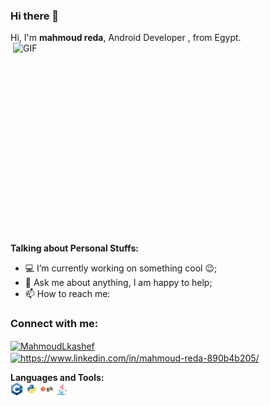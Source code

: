### Hi there 👋

Hi, I'm **mahmoud reda**, Android Developer , from Egypt.
 <img align="right" alt="GIF" src="https://github.com/mahmoud-reda12/mahmoud-reda12/blob/main/code.gif?raw=true" width="500" height="320" />
 
**Talking about Personal Stuffs:**

- 💻 I’m currently working on something cool :wink:;
- 💬 Ask me about anything, I am happy to help;
- 📫 How to reach me:

<h3 align="left">Connect with me:</h3>
<p align="left">
<a href="https://twitter.com/MahmoudLkashef" target="blank"><img align="center" src="https://raw.githubusercontent.com/rahuldkjain/github-profile-readme-generator/master/src/images/icons/Social/twitter.svg" alt="MahmoudLkashef" height="30" width="40" /></a>
<a href="https://www.linkedin.com/in/mahmoud-reda-890b4b205/" target="blank"><img align="center" src="https://raw.githubusercontent.com/rahuldkjain/github-profile-readme-generator/master/src/images/icons/Social/linked-in-alt.svg" alt="https://www.linkedin.com/in/mahmoud-reda-890b4b205/" height="30" width="40" /></a>
</p>
  
**Languages and Tools:**  
<code><img height="20" src="https://raw.githubusercontent.com/github/explore/80688e429a7d4ef2fca1e82350fe8e3517d3494d/topics/cpp/cpp.png"></code>
<code><img height="20" src="https://raw.githubusercontent.com/github/explore/80688e429a7d4ef2fca1e82350fe8e3517d3494d/topics/python/python.png"></code>
<code><img height="20" src="https://raw.githubusercontent.com/github/explore/80688e429a7d4ef2fca1e82350fe8e3517d3494d/topics/git/git.png"></code>
<code><img height="20" src="https://raw.githubusercontent.com/devicons/devicon/master/icons/java/java-original.svg"></code>
